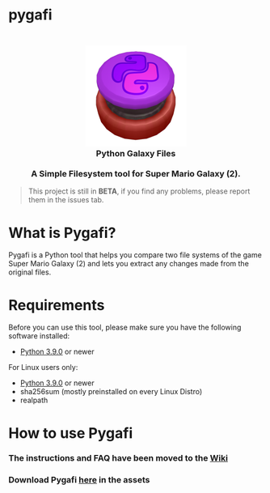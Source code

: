 # pygafi
<h3 align="center">
  <br>
  <img src="https://github.com/LariVille/pygafi/blob/main/logo.png" alt="Pygafi logo"/>
  <br>
  <b>Python Galaxy Files</b>
  <br>
  <br>
  <b>A Simple Filesystem tool for Super Mario Galaxy (2).</b>
</h3>

> This project is still in **BETA**, if you find any problems, please report them in the issues tab.

# What is Pygafi?
Pygafi is a Python tool that helps you compare two file systems of the game Super Mario Galaxy (2) and lets you extract any changes made from the original files.

# Requirements

Before you can use this tool, please make sure you have the following software installed:
* [Python 3.9.0](https://www.python.org/) or newer

For Linux users only:
* [Python 3.9.0](https://www.python.org/) or newer
* sha256sum (mostly preinstalled on every Linux Distro)
* realpath

# How to use Pygafi

### The instructions and FAQ have been moved to the [Wiki](https://github.com/LariVille/pygafi/wiki)

### Download Pygafi [here](https://github.com/LariVille/pygafi/releases) in the assets
